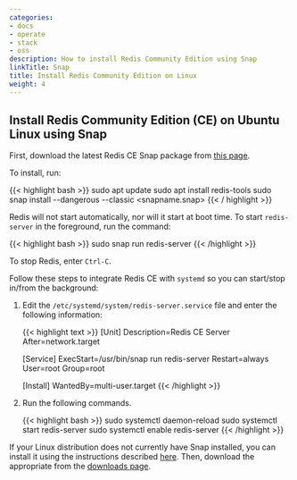 ```yaml
---
categories:
- docs
- operate
- stack
- oss
description: How to install Redis Community Edition using Snap
linkTitle: Snap
title: Install Redis Community Edition on Linux
weight: 4
---
```


## Install Redis Community Edition (CE) on Ubuntu Linux using Snap

First, download the latest Redis CE Snap package from [this page](https://redis.io/downloads/).

To install, run:

{{< highlight bash >}}
sudo apt update
sudo apt install redis-tools
sudo snap install --dangerous --classic <snapname.snap>
{{< / highlight >}}

Redis will not start automatically, nor will it start at boot time. To start `redis-server` in the foreground, run the command:

{{< highlight bash >}}
sudo snap run redis-server
{{< /highlight >}}

To stop Redis, enter `Ctrl-C`.

Follow these steps to integrate Redis CE with `systemd` so you can start/stop in/from the background:

1. Edit the `/etc/systemd/system/redis-server.service` file and enter the following information:

    {{< highlight text >}}
    [Unit]
    Description=Redis CE Server
    After=network.target

    [Service]
    ExecStart=/usr/bin/snap run redis-server
    Restart=always
    User=root
    Group=root

    [Install]
    WantedBy=multi-user.target
    {{< /highlight >}}

1. Run the following commands.

    {{< highlight bash >}}
    sudo systemctl daemon-reload
    sudo systemctl start redis-server
    sudo systemctl enable redis-server
    {{< /highlight >}}

If your Linux distribution does not currently have Snap installed, you can install it using the instructions described  [here](https://snapcraft.io/docs/installing-snapd). Then, download the appropriate from the [downloads page](https://redis.io/downloads/).
